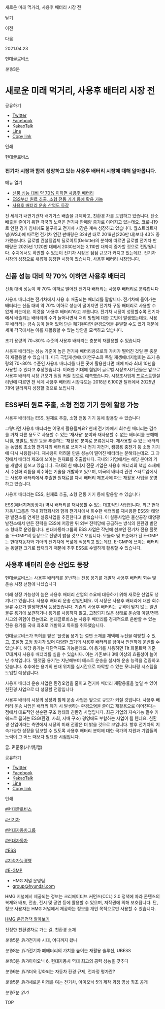 새로운 미래 먹거리, 사용후 배터리 시장 전






닫기

이전

다음

2021.04.23

현대글로비스


*분량*3분

# 새로운 미래 먹거리, 사용후 배터리 시장 전

공유하기

* [Twitter](# "새창으로 열림")
* [Facebook](# "새창으로 열림")
* [KakaoTalk](# "새창으로 열림")
* [Line](# "새창으로 열림")
* [Copy link](#)

인쇄

현대글로비스



### 전기차 시장과 함께 성장하고 있는 사용후 배터리 시장에 대해 알아봅니다.

메뉴 열기

* [신품 성능 대비 약 70% 이하면 사용후 배터리](#target2)
* [ESS부터 원료 추출, 소형 전동 기기 등에 활용 가능](#target7)
* [사용후 배터리 운송 산업도 등장](#target12)



전 세계가 내연기관차 배기가스 배출을 규제하고, 친환경 차를 도입하고 있습니다. 탄소 배출을 줄이기 위한 각국의 노력은 전기차 판매량 증가로 이어지고 있는데요. 코로나19로 인한 경기 침체에도 불구하고 전기차 시장은 계속 성장하고 있습니다. 월스트리트저널(WSJ)에 따르면 전기차 연간 판매량은 324만 대로 2019년(226만 대)보다 43% 증가했습니다. 글로벌 컨설팅업체 딜로이트(Delotte)의 분석에 따르면 글로벌 전기차 판매량은 2025년 1,120만 대에서 2030년에는 3,110만 대까지 증가할 것으로 전망됩니다. 수치에서도 확인할 수 있듯이 전기차 시장은 점점 규모가 커지고 있는데요. 전기차 시장의 성장으로 새롭게 등장한 시장이 있습니다. 사용후 배터리 시장입니다.

## 신품 성능 대비 약 70% 이하면 사용후 배터리



신품 대비 성능이 약 70% 이하로 떨어진 전기차 배터리는 사용후 배터리로 분류합니다



사용후 배터리는 전기차에서 사용 후 배출되는 배터리를 말합니다. 전기차에 들어가는 배터리는 신품 대비 약 70% 이하로 성능이 떨어지면 전기차 구동 배터리로 사용할 수 없게 되는데요. 이것을 ‘사용후 배터리’라고 부릅니다. 전기차 시장이 성장할수록 전기차에서 배출되는 배터리의 수가 늘어나면서 처리 방법에 대한 고민이 발생했는데요. 사용후 배터리는 금속 등이 들어 있어 단순 폐기된다면 환경오염을 유발할 수도 있기 때문에 세계 각국에서는 이를 재활용할 수 있는 방안을 모색하고 있습니다.

초기 용량의 70~80% 수준의 사용후 배터리는 충분히 재활용할 수 있습니다



사용후 배터리는 성능 기준이 높은 전기차 배터리용으로의 가치가 떨어진 것일 뿐 충분히 재활용할 수 있습니다. 미국 국립재생에너지연구소와 독일 재생에너지협회는 초기 용량의 70~80% 수준인 사용후 배터리를 다른 곳에 활용한다면 때에 따라 최대 10년을 사용할 수 있다고 추정했습니다. 이러한 기대에 힘입어 글로벌 시장조사기관들은 앞으로 사용후 배터리 시장 규모가 점점 커질 것으로 예측했습니다. 시장조사업체 프로스트앤설리번에 따르면 전 세계 사용후 배터리 시장규모는 2018년 6,100만 달러에서 2025년 78억 달러까지 성장할 것으로 보입니다.

## ESS부터 원료 추출, 소형 전동 기기 등에 활용 가능



사용후 배터리는 ESS, 원재료 추출, 소형 전동 기기 등에 활용할 수 있습니다



그렇다면 사용후 배터리는 어떻게 활용될까요? 현재 전기차에서 회수한 배터리는 검수를 거쳐 다른 용도로 사용할 수 있는 ‘재사용’ 분야와 재사용할 수 없는 배터리를 분해해 니켈, 코발트, 망간 등을 추출하는 ‘재활용’ 분야로 분류됩니다. 재사용할 수 있는 배터리는 농업용 초소형 전기차의 배터리로 쓰이거나 전기 자전거, 캠핑용 충전기 등 소형 기기에 다시 사용됩니다. 재사용이 어려울 만큼 성능이 떨어진 배터리는 분해되는데요. 그 과정에서 배터리 제조에 쓰이는 원재료를 추출합니다. 국내외 기업에서는 해당 분야의 기술 개발에 힘쓰고 있습니다. 국내의 한 에너지 전문 기업은 사용후 배터리의 핵심 소재에서 수산화 리튬을 회수하는 기술을 개발하고 있으며, 미국의 배터리 관련 스타트업에서는 사용후 배터리에서 추출한 원재료를 다시 배터리 제조사에 파는 재활용 사업을 운영하고 있습니다.

사용후 배터리는 ESS, 원재료 추출, 소형 전동 기기 등에 활용할 수 있습니다



ESS(에너지저장장치) 역시 배터리를 재사용할 수 있는 대표적인 사업입니다. 최근 현대자동차그룹은 국내 화학회사와 함께 전기차에서 회수한 배터리를 재사용한 ESS와 태양광 발전소를 연계한 실증사업을 추진한다고 밝혔습니다. 이 실증사업은 울산공장 태양광 발전소에서 만든 전력을 ESS에 저장한 뒤 외부 전력망에 공급하는 방식의 친환경 발전소 형태로 운영됩니다. 현대자동차그룹의 ESS 사업은 작년에 선보인 전기차 전용 플랫폼 ‘E-GMP’의 등장으로 전망이 밝을 것으로 보입니다. 모듈화 및 표준화가 된 E-GMP는 현대자동차와 기아의 전기차에 폭넓게 적용되고 있는데요. E-GMP에 쓰이는 배터리는 동일한 크기로 탑재되기 때문에 추후 ESS로 수월하게 활용할 수 있습니다.

## 사용후 배터리 운송 산업도 등장



현대글로비스는 사용후 배터리를 운반하는 전용 용기를 개발해 사용후 배터리 회수 및 운송 시장 선점에 나섰습니다



미래 성장 가능성이 높은 사용후 배터리 산업의 수요에 대응하기 위해 새로운 산업도 생겨나고 있습니다. 사용후 배터리 운송 산업인데요. 이 시장은 사용후 배터리에 대한 회수 물류 수요가 발생하면서 등장했습니다. 기존의 사용후 배터리는 규격이 맞지 않는 일반 물류 용기에 보관하거나 용기를 사용하지 않고, 고정되지 않은 상태로 운송돼 이탈/전복 사고의 위험이 컸는데요. 현대글로비스는 사용후 배터리를 경제적으로 운반할 수 있는 전용 용기를 국내 최초로 개발하고 특허를 취득했습니다.

현대글로비스가 특허를 받은 ‘플랫폼 용기’는 절연 소재를 채택해 누전을 예방할 수 있고, 조절형 고정 장치가 있어 다양한 크기의 사용후 배터리를 담아서 안전하게 운반할 수 있습니다. 해당 용기는 다단적재도 가능한데요. 이 용기를 사용하면 11t 화물트럭 기준 17대까지 사용후 배터리를 실을 수 있습니다. 이는 기존보다 3배 이상의 효율성이 늘어난 수치입니다. ‘플랫폼 용기’는 지난해부터 테스트 운송을 실시해 운송 능력을 검증하고 있습니다. 추후에는 용기의 현재 위치를 실시간으로 파악할 수 있는 모니터링 시스템을 도입할 예정입니다.

사용후 배터리 운송 사업은 환경오염을 줄이고 전기차 배터리 재활용률을 높일 수 있어 친환경 사업으로 더 성장할 전망입니다



사용후 배터리 시장의 성장과 함께 운송 사업은 앞으로 규모가 커질 것입니다. 사용후 배터리 운송 사업은 배터리 폐기 시 발생하는 환경오염을 줄이고 재활용으로 이어진다는 점에서 대표적인 선순환 구조 형태의 친환경 사업입니다. 최근 기업의 지속가능 필수 키워드로 꼽히는 ESG(환경, 사회, 지배 구조) 경영에도 부합하는 사업이 될 텐데요. 친환경 산업이라는 측면에서 시장의 미래 전망은 더 밝을 것으로 보입니다. 향후 전기차의 지속가능한 성장을 담보할 수 있도록 사용후 배터리 분야에 대한 국가의 지원과 기업들의 노력이 그 어느 때보다 필요한 시점입니다.

글. 민준홍(커넥팅랩)



공유하기

* [Twitter](# "새창으로 열림")
* [Facebook](# "새창으로 열림")
* [KakaoTalk](# "새창으로 열림")
* [Line](# "새창으로 열림")
* [Copy link](#)

인쇄

[#현대글로비스](/tag/768)

[#전기차](/tag/824)

[#현대자동차그룹](/tag/727)

[#현대자동차](/tag/722)

[#ESS](/tag/1427)

[#지속가능경영](/tag/1583)

[#E-GMP](/tag/1071)



* HMG 저널 운영팀
* [group@hyundai.com](mailto:group@hyundai.com)

HMG 저널에서 제공되는 정보는 크리에이티브 커먼즈(CCL) 2.0 정책에 따라 콘텐츠의 복제와 배포, 전송, 전시 및 공연 등에 활용할 수 있으며, 저작권에 의해 보호됩니다.
단, 정보 사용자는 HMG 저널에서 제공하는 정보를 개인 목적으로만 사용할 수 있습니다.

[HMG 운영정책 알아보기](/footer/operationRegist)

진정한 친환경차로 가는 길, 친환경 소재

*분량*5분 *읽기*전기차 시대, 어디까지 왔나

*분량*8분 *읽기*전기차 폐배터리의 가치를 높이는 재활용 솔루션, UBESS

*분량*3분 *읽기*아이오닉 6, 현대자동차 역대 최고의 공력 성능을 갖추다

*분량*6분 *읽기*더욱 강화되는 자동차 환경 규제, 전과정 평가란?

*분량*5분 *읽기*새로운 미래를 여는 전기차, 아이오닉 5의 제작 과정 영상 최초 공개

*분량*7분 *읽기*

TOP